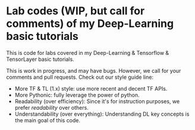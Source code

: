 # Lab codes (WIP, but call for comments) of my Deep-Learning basic tutorials

This is code for labs covered in my Deep-Learning & Tensorflow & TensorLayer basic tutorials.

This is work in progress, and may have bugs. However, we call for your comments and pull requests. Check out our style guide line:

* More TF & TL (1.x) style: use more recent and decent TF APIs.
* More Pythonic: fully leverage the power of python.
* Readability (over efficiency): Since it's for instruction purposes, we prefer *readability* over others.  
* Understandability (over everything): Understanding DL key concepts is the main goal of this code.
